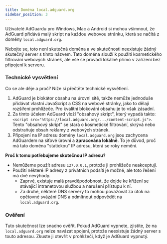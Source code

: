 ```yaml
---
title: Doména local.adguard.org
sidebar_position: 3
---
```


Uživatelé AdGuardu pro Windows, Mac a Android si mohou všimnout, že AdGuard přidává malý skript na každou webovou stránku, která se načítá z domény `local.adguard.org`.

Nebojte se, toto není skutečná doména a ve skutečnosti neexistuje žádný skutečný server s tímto názvem. Tato doména slouží k použití kosmetického filtrování webových stránek, ale vše se provádí lokálně přímo v zařízení bez připojení k serveru.

### Technické vysvětlení

Co se ale děje a proč? Níže si přečtěte technické vysvětlení.

1. AdGuard je blokátor obsahu na úrovni sítě, takže nemůže jednoduše přidávat vlastní JavaScript a CSS na webové stránky, jako to dělají rozšíření prohlížeče. Pro kvalitní blokování obsahu je to však zásadní.
2. Za tímto účelem AdGuard vloží "obsahový skript", který vypadá takto: `<script src="https://local.adguard.org/.../content-script.js">`. Tento "obsahový skript" se stará o kosmetické filtrování, skrývá nebo odstraňuje obsah reklamy z webových stránek.
3. Připojení na IP adresu domény `local.adguard.org` jsou zachycena AdGuardem na síťové úrovni a **zpracována lokálně**. To je důvod, proč má tato doména "statickou" IP adresu, která se roky nemění.

**Proč k tomu potřebujeme skutečnou IP adresu?**

* Nemůžeme použít adresu `127.0.0.1`, protože ji prohlížeče neakceptují.
* Použití některé IP adresy z privátních podsítí je možné, ale toto řešení má dvě nevýhody.
    * Zaprvé, existuje malá pravděpodobnost, že dojde ke křížení se stávající intranetovou službou a narušení přístupu k ní.
    * Za druhé, některé DNS servery to mohou považovat za útok na opětovné svázání DNS a odmítnout odpovědět na `local.adguard.org`.

### Ověření

Tuto skutečnost lze snadno ověřit. Pokud AdGuard vypnete, zjistíte, že na `local.adguard.org` nelze navázat spojení, protože neexistuje žádný server s touto adresou. Zkuste ji otevřít v prohlížeči, když je AdGuard vypnutý.